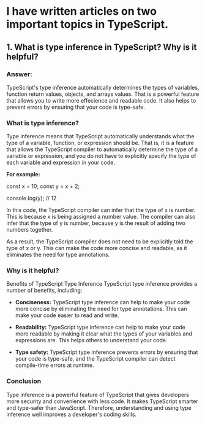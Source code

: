 # I have written articles on two important topics in TypeScript.

## 1. What is type inference in TypeScript? Why is it helpful?

### Answer: 
TypeScript's type inference automatically determines the types of variables, function return values, objects, and arrays values. That is a powerful feature that allows you to write more effecience and readable code. It also helps to prevent errors by ensuring that your code is type-safe.

### What is type inference?

Type inference means that TypeScript automatically understands what the type of a variable, function, or expression should be. That is, it is a feature that allows the TypeScript compiler to automatically determine the type of a variable or expression, and you do not have to explicitly specify the type of each variable and expression in your code.

<b>For example:</b>

const x = 10;
const y = x + 2;

console.log(y); // 12

In this code, the TypeScript compiler can infer that the type of x is number. This is because x is being assigned a number value. The compiler can also infer that the type of y is number, because y is the result of adding two numbers together.

As a result, the TypeScript compiler does not need to be explicitly told the type of x or y. This can make the code more concise and readable, as it eliminates the need for type annotations.


### Why is it helpful?

Benefits of TypeScript Type Inference
TypeScript type inference provides a number of benefits, including:

- <b>Conciseness:</b> TypeScript type inference can help to make your code more concise by eliminating the need for type annotations. This can make your code easier to read and write.

- <b>Readability:</b> TypeScript type inference can help to make your code more readable by making it clear what the types of your variables and expressions are. This helps others to understand your code.

- <b>Type safety:</b> TypeScript type inference prevents errors by ensuring that your code is type-safe, and the TypeScript compiler can detect compile-time errors at runtime.

### Conclusion
Type inference is a powerful feature of TypeScript that gives developers more security and convenience with less code. It makes TypeScript smarter and type-safer than JavaScript. Therefore, understanding and using type inference well improves a developer's coding skills.